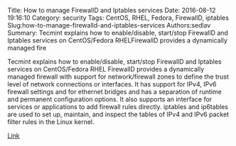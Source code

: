 Title: How to manage FirewallD and Iptables services
Date: 2016-08-12 19:16:10
Category: security
Tags: CentOS, RHEL, Fedora, FirewallD, iptables
Slug:how-to-manage-firewalld-and-iptables-services
Authors:sedlav
Summary: Tecmint explains how to enable/disable, start/stop FirewallD and Iptables services on CentOS/Fedora RHELFirewallD provides a dynamically managed fire

Tecmint explains how to enable/disable, start/stop FirewallD and Iptables services on CentOS/Fedora RHEL
FirewallD provides a dynamically managed firewall with support for network/firewall zones to define the trust level of network connections or interfaces. It has support for IPv4, IPv6 firewall settings and for ethernet bridges and has a separation of runtime and permanent configuration options. It also supports an interface for services or applications to add firewall rules directly.
iptables  and  ip6tables  are  used to set up, maintain, and inspect the tables of IPv4 and IPv6 packet filter rules in the Linux kernel.

[Link](http://www.tecmint.com/start-stop-disable-enable-firewalld-iptables-firewall)
